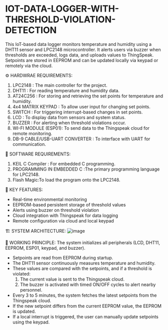  # IOT-DATA-LOGGER-WITH-THRESHOLD-VIOLATION-DETECTION
This IoT-based data logger monitors temperature and humidity using a DHT11 sensor and LPC2148 microcontroller. It alerts users via buzzer when thresholds are exceeded, logs data, and uploads values to ThingSpeak. Setpoints are stored in EEPROM and can be updated locally via keypad or remotely via the cloud.

⚙️ HARDWRAE REQUIREMENTS:
1) LPC2148 : The main controller for the project.
2) DHT11 :  For reading temperature and humidity data.
3) AT24C256 : For storing and retrieving the set points for temperature and humidity.
4) 4x4 MATRIX KEYPAD : To allow user input for changing set points.
5) SWITCH : For triggering interrupt-based changes in set points.
6) LCD : To display data from sensors and system status.
7) BUZZER : For alerting when threshold violations occur.
8) WI-FI MODULE (ESP01): To send data to the Thingspeak cloud for remote monitoring.
9) DB-9 CABLE/USB-UART CONVERTER : To interface with UART for communication.

💾 SOFTWARE REQUIREMENTS:
1) KEIL C Compiler : For embedded C programming.
2) PROGRAMMING IN EMBEDDED C :The primary programming language for LPC2148.
3) Flash Magic:To load the program onto the LPC2148.
    
🔑 KEY FEATURES:
* Real-time environmental monitoring
* EEPROM-based persistent storage of threshold values
* Alerts using buzzer on threshold violation
* Cloud integration with Thingspeak for data logging
* Remote configuration via cloud and local keypad

🏗️ SYSTEM ARCHITECTURE:
![image](https://github.com/user-attachments/assets/cf9be17f-2c78-44c6-9b68-c71c45c0752d)

🔁 WORKING PRINCIPLE:
  The system initializes all peripherals (LCD, DHT11, EEPROM, ESP01, keypad, and buzzer).
* Setpoints are read from EEPROM during startup.
* The DHT11 sensor continuously measures temperature and humidity.
* These values are compared with the setpoints, and if a threshold is violated:
  1) The current value is sent to the Thingspeak cloud.
  2) The buzzer is activated with timed ON/OFF cycles to alert nearby personnel.
* Every 3 to 5 minutes, the system fetches the latest setpoints from the Thingspeak cloud.
* If the new setpoint differs from the current EEPROM value, the EEPROM is updated.
* If a local interrupt is triggered, the user can manually update setpoints using the keypad.
